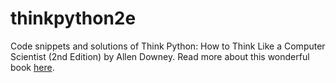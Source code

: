 # thinkpython2e

Code snippets and solutions of Think Python: How to Think Like a Computer Scientist (2nd Edition) by Allen Downey. Read more about this wonderful book [here](https://greenteapress.com/wp/think-python-2e/).
